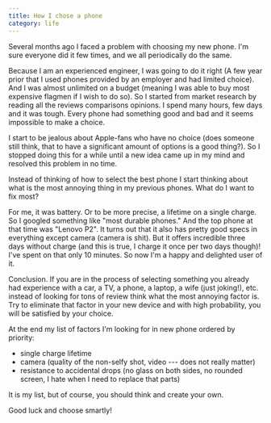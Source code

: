 ```yaml
---
title: How I chose a phone
category: life
---
```


Several months ago I faced a problem with choosing my new phone. I'm sure
everyone did it few times, and we all periodically do the same.

Because I am an experienced engineer, I was going to do it right (A few
year prior that I used phones provided by an employer and had limited
choice). And I was almost unlimited on a budget (meaning I was able to
buy most expensive flagmen if I wish to do so). So I started from
market research by reading all the reviews comparisons opinions. I
spend many hours, few days and it was tough. Every phone had something
good and bad and it seems impossible to make a choice.

I start to be jealous about Apple-fans who have no choice (does
someone still think, that to have a significant amount of options is a
good thing?). So I stopped doing this for a while until a new idea came up
in my mind and resolved this problem in no time.

Instead of thinking of how to select the best phone I start thinking about
what is the most annoying thing in my previous phones. What do I want to
fix most?

For me, it was battery. Or to be more precise, a lifetime on a
single charge. So I googled something like "most durable phones."
And the top phone at that time was "Lenovo P2". It turns out that it also
has pretty good specs in everything except camera (camera is
shit). But it offers incredible three days without charge (and this is true,
I charge it once per two days though)! I've spent on that only 10 minutes.
So now I'm a happy and delighted user of it.

Conclusion. If you are in the process of selecting something you
already had experience with a car, a TV, a phone, a laptop, a wife
(just joking!), etc. instead of looking for tons of review think what the
most annoying factor is. Try to eliminate that factor in your
new device and with high probability, you will be satisfied by your
choice.

At the end my list of factors I'm looking for in new phone ordered by priority:

*   single charge lifetime
*   camera (quality of the non-selfy shot, video --- does not really
    matter)
*   resistance to accidental drops (no glass on both sides, no rounded
    screen, I hate when I need to replace that parts)

It is my list, but of course, you should think and create your own.

Good luck and choose smartly!
